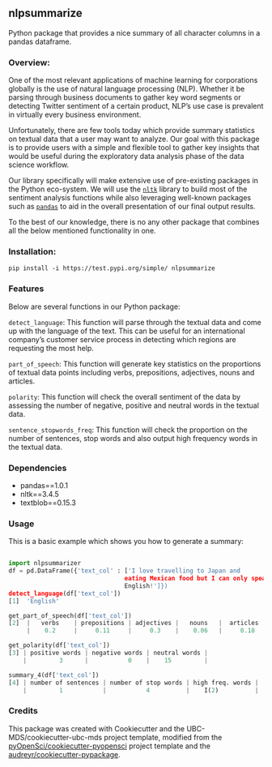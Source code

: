 ## nlpsummarize 

Python package that provides a nice summary of all character columns in a pandas dataframe.

### Overview:

One of the most relevant applications of machine learning for corporations globally is the use of natural language processing (NLP). Whether it be parsing through business documents to gather key word segments or detecting Twitter sentiment of a certain product, NLP’s use case is prevalent in virtually every business environment.

Unfortunately, there are few tools today which provide summary statistics on textual data that a user may want to analyze. Our goal with this package is to provide users with a simple and flexible tool to gather key insights that would be useful during the exploratory data analysis phase of the data science workflow. 

Our library specifically will make extensive use of pre-existing packages in the Python eco-system. We will use the [`nltk`](https://www.nltk.org/)  library to build most of the sentiment analysis functions while also leveraging well-known packages such as [`pandas`](https://pandas.pydata.org/) to aid in the overall presentation of our final output results. 

To the best of our knowledge, there is no any other package that combines all the below mentioned functionality in one.

### Installation:

```
pip install -i https://test.pypi.org/simple/ nlpsummarize
```

### Features

Below are several functions in our Python package:

`detect_language`: This function will parse through the textual data and come up with the language of the text. This can be useful for an international company’s customer service process in detecting which regions are requesting the most help.

`part_of_speech`: This function will generate key statistics on the proportions of textual data points including verbs, prepositions, adjectives, nouns and articles.

`polarity`: This function will check the overall sentiment of the data by assessing the number of negative, positive and neutral words in the textual data. 

`sentence_stopwords_freq`: This function will check the proportion on the number of sentences, stop words and also output high frequency words in the textual data. 

### Dependencies

- pandas==1.0.1
- nltk==3.4.5
- textblob==0.15.3

### Usage

This is a basic example which shows you how to generate a summary:

``` python

import nlpsummarizer
df = pd.DataFrame({'text_col' : ['I love travelling to Japan and
                                eating Mexican food but I can only speak
                                English!']})
detect_language(df['text_col'])
[1]  'English'

get_part_of_speech(df['text_col'])
[2]  |   verbs    | prepositions | adjectives |   nouns   |  articles  |
     |    0.2     |     0.11     |     0.3    |    0.06   |     0.18   |

get_polarity(df['text_col'])
[3] | positive words | negative words | neutral words |
    |         3      |           0    |    15         |

summary_4(df['text_col'])
[4] | number of sentences | number of stop words | high freq. words |
    |         1           |           4          |    I(2)          |
```

### Credits
This package was created with Cookiecutter and the UBC-MDS/cookiecutter-ubc-mds project template, modified from the [pyOpenSci/cookiecutter-pyopensci](https://github.com/pyOpenSci/cookiecutter-pyopensci) project template and the [audreyr/cookiecutter-pypackage](https://github.com/audreyr/cookiecutter-pypackage).
